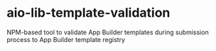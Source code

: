 # aio-lib-template-validation
NPM-based tool to validate App Builder templates during submission process to App Builder template registry

